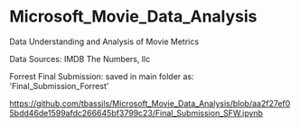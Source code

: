 # Microsoft_Movie_Data_Analysis

Data Understanding and Analysis of Movie Metrics


Data Sources:
IMDB
The Numbers, llc




Forrest Final Submission:
saved in main folder as: 'Final_Submission_Forrest'

https://github.com/tbassils/Microsoft_Movie_Data_Analysis/blob/aa2f27ef05bdd46de1599afdc266645bf3799c23/Final_Submission_SFW.ipynb

